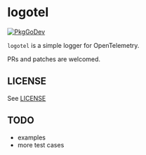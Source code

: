 # logotel

[![PkgGoDev](https://pkg.go.dev/badge/github.com/bakins/logotel)](https://pkg.go.dev/github.com/bakins/logotel)

`logotel` is a simple logger for OpenTelemetry.

PRs and patches are welcomed.


## LICENSE

See [LICENSE](./LICENSE)

## TODO
- examples
- more test cases
